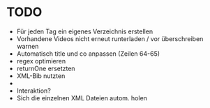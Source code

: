 TODO
===========

 - Für jeden Tag ein eigenes Verzeichnis erstellen
 - Vorhandene Videos nicht erneut runterladen / vor überschreiben warnen
 - Automatisch title und co anpassen (Zeilen 64-65)
 - regex optimieren
 - returnOne ersetzten
 - XML-Bib nutzten
 - 
 - Interaktion?
 - Sich die einzelnen XML Dateien autom. holen
